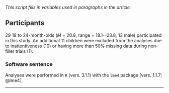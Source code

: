 
_This script fills in variables used in paragraphs in the article._







## Participants



29 18 to 24-month-olds (_M_&nbsp;=&nbsp;20.8, 
range&nbsp;=&nbsp;18.1--23.8, 13 male) participated in this study. An 
additional 11 children were excluded from the analyses due to 
inattentiveness (10) or having more than 50% missing data during 
non-filler trials (1).  



### Software sentence



Analyses were performed in `R` (vers. 3.1.1) with the `lme4` package 
[vers. 1.1.7; @lme4]. 

***

